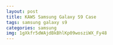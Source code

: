 ```yaml
---
layout: post
title: KAWS Samsung Galaxy S9 Case
tags: samsung galaxy s9
categories: samsung
img: 1gXkfr5dWAjdBkBhlKp09wosziWX_Fy48
---
```

